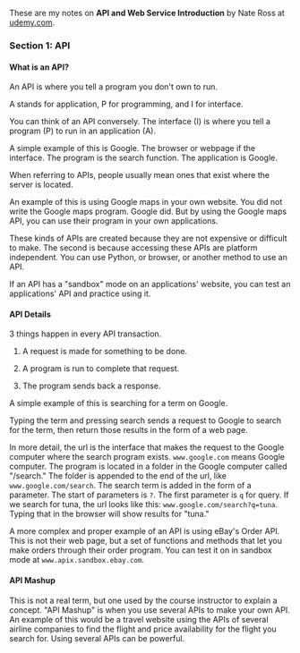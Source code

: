 These are my notes on **API and Web Service Introduction** by Nate Ross at [udemy.com](https://www.udemy.com/api-and-web-service-introduction/learn/v4/overview).

### Section 1: API

#### What is an API?

An API is where you tell a program you don't own to run.

A stands for application, P for programming, and I for interface.

You can think of an API conversely. The interface (I) is where you tell a program (P) to run in an application (A).

A simple example of this is Google. The browser or webpage if the interface. The program is the search function. The application is Google.

When referring to APIs, people usually mean ones that exist where the server is located.

An example of this is using Google maps in your own website. You did not write the Google maps program. Google did. But by using the Google maps API, you can use their program in your own applications.

These kinds of APIs are created because they are not expensive or difficult to make. The second is because accessing these APIs are platform independent. You can use Python, or browser, or another method to use an API.

If an API has a "sandbox" mode on an applications' website, you can test an applications' API and practice using it.

#### API Details

3 things happen in every API transaction.

1. A request is made for something to be done.

2. A program is run to complete that request.

3. The program sends back a response.

A simple example of this is searching for a term on Google.

Typing the term and pressing search sends a request to Google to search for the term, then return those results in the form of a web page.

In more detail, the url is the interface that makes the request to the Google computer where the search program exists. `www.google.com` means Google computer. The program is located in a folder in the Google computer called "/search." The folder is appended to the end of the url, like `www.google.com/search`. The search term is added in the form of a parameter. The start of parameters is `?`. The first parameter is `q` for query. If we search for tuna, the url looks like this: `www.google.com/search?q=tuna`. Typing that in the browser will show results for "tuna."

A more complex and proper example of an API is using eBay's Order API. This is not their web page, but a set of functions and methods that let you make orders through their order program. You can test it on in sandbox mode at `www.apix.sandbox.ebay.com`.

#### API Mashup

This is not a real term, but one used by the course instructor to explain a concept. "API Mashup" is when you use several APIs to make your own API. An example of this would be a travel website using the APIs of several airline companies to find the flight and price availability for the flight you search for. Using several APIs can be powerful.